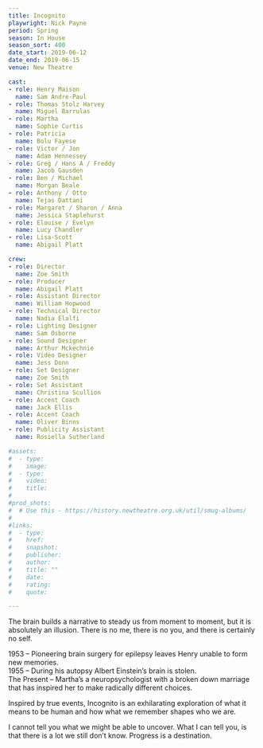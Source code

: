 ```yaml
---
title: Incognito
playwright: Nick Payne
period: Spring
season: In House
season_sort: 400
date_start: 2019-06-12
date_end: 2019-06-15
venue: New Theatre

cast:
- role: Henry Maison
  name: Sam Andre-Paul
- role: Thomas Stolz Harvey
  name: Miguel Barrulas
- role: Martha
  name: Sophie Curtis
- role: Patricia
  name: Bolu Fayese
- role: Victor / Jon
  name: Adam Hennessey
- role: Greg / Hans A / Freddy
  name: Jacob Gausden
- role: Ben / Michael
  name: Morgan Beale
- role: Anthony / Otto
  name: Tejas Dattani
- role: Margaret / Sharon / Anna
  name: Jessica Staplehurst
- role: Elouise / Evelyn
  name: Lucy Chandler
- role: Lisa-Scott
  name: Abigail Platt

crew:
- role: Director
  name: Zoe Smith
- role: Producer
  name: Abigail Platt
- role: Assistant Director
  name: William Hopwood
- role: Technical Director
  name: Nadia Elalfi
- role: Lighting Designer
  name: Sam Osborne
- role: Sound Designer
  name: Arthur Mckechnie
- role: Video Designer
  name: Jess Donn
- role: Set Designer
  name: Zoe Smith
- role: Set Assistant
  name: Christina Scullion
- role: Accent Coach
  name: Jack Ellis
- role: Accent Coach
  name: Oliver Binns
- role: Publicity Assistant
  name: Rosiella Sutherland

#assets:
#  - type:
#    image:
#  - type:
#    video:
#    title:
#
#prod_shots:
#  # Use this - https://history.newtheatre.org.uk/util/smug-albums/
#
#links:
#  - type:
#    href:
#    snapshot:
#    publisher:
#    author:
#    title: ""
#    date:
#    rating:
#    quote:

---
```


The brain builds a narrative to steady us from moment to moment, but it is absolutely an illusion. There is no me, there is no you, and there is certainly no self.

1953 – Pioneering brain surgery for epilepsy leaves Henry unable to form new memories.  
1955 – During his autopsy Albert Einstein’s brain is stolen.  
The Present – Martha’s a neuropsychologist with a broken down marriage that has inspired her to make radically different choices.  

Inspired by true events, Incognito is an exhilarating exploration of what it means to be human and how what we remember shapes who we are.

I cannot tell you what we might be able to uncover. What I can tell you, is that there is a lot we still don’t know. Progress is a destination.
